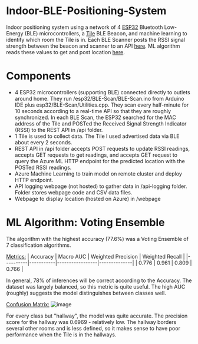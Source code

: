 # Indoor-BLE-Positioning-System
Indoor positioning system using a network of 4 [ESP32](https://www.amazon.com/ESP32-WROOM-32-Development-ESP-32S-Bluetooth-Arduino/dp/B084KWNMM4) Bluetooth Low-Energy (BLE) microcontrollers, a [Tile](https://www.thetileapp.com/en-us/) BLE Beacon, and machine learning to identify which room the Tile is in. Each BLE Scanner posts the RSSI signal strength between the beacon and scanner to an API [here](https://ble-network-api.azurewebsites.net/). ML algorithm reads these values to get and post location [here](https://ble-network-location.azurewebsites.net/).

# Components
- 4 ESP32 microcontrollers (supporting BLE) connected directly to outlets around home. They run /esp32/BLE-Scan/BLE-Scan.ino from Arduino IDE plus esp32/BLE-Scan/Utilities.cpp. They scan every half-minute for 10 seconds according to a real-time API so that they are roughly synchronized. In each BLE Scan, the ESP32 searched for the MAC address of the Tile and POSTed the Received Signal Strength Indicator (RSSI) to the REST API in /api folder.  
- 1 Tile is used to collect data. The Tile I used advertised data via BLE about every 2 seconds.
- REST API in /api folder accepts POST requests to update RSSI readings, accepts GET requests to get readings, and accepts GET request to query the Azure ML HTTP endpoint for the predicted location with the POSTed RSSI readings.
- Azure Machine Learning to train model on remote cluster and deploy HTTP endpoint.
- API logging webpage (not hosted) to gather data in /api-logging folder. Folder stores webpage code and CSV data files.
- Webpage to display location (hosted on Azure) in /webpage

# ML Algorithm: Voting Ensemble
The algorithm with the highest accuracy (77.6%) was a Voting Ensemble of 7 classification algorithms. 

<ins>Metrics:</ins>
| Accuracy | Macro AUC | Weighted Precision | Weighted Recall | 
|----------|-----------|-----------------|--------------|
| 0.776    | 0.961     | 0.809           | 0.766        | 

In general, 78% of inferences will be correct according to the Accuracy. The dataset was largely balanced, so this metric is quite useful. The high AUC (roughly) suggests the model distinguishes between classes well.

<ins>Confusion Matrix:</ins>
![image](https://user-images.githubusercontent.com/23445218/123035006-761ffa00-d39f-11eb-9ca4-461388f0333c.png)

For every class but "hallway", the model was quite accurate. The precision score for the hallway was 0.6969 - relatively low. The hallway borders several other rooms and is less defined, so it makes sense to have poor performance when the Tile is in the hallways.
